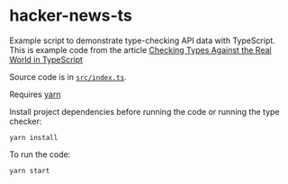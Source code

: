 # hacker-news-ts

Example script to demonstrate type-checking API data with TypeScript.
This is example code from the article
[Checking Types Against the Real World in TypeScript](http://www.olioapps.com/blog/checking-types-against-the-real-world-in-typescript/)

Source code is in [`src/index.ts`](./src/index.ts).

Requires [yarn](https://yarnpkg.com/)

Install project dependencies before running the code or running the type checker:

    yarn install

To run the code:

    yarn start
